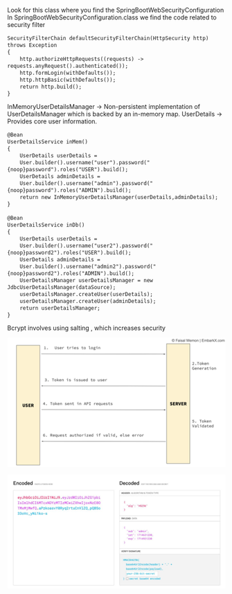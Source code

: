 Look for this class where you find the SpringBootWebSecurityConfiguration 
In SpringBootWebSecurityConfiguration.class we find the code related to security filter

    SecurityFilterChain defaultSecurityFilterChain(HttpSecurity http) throws Exception 
    {
        http.authorizeHttpRequests((requests) -> requests.anyRequest().authenticated());
        http.formLogin(withDefaults());
        http.httpBasic(withDefaults());
        return http.build();
    }

InMemoryUserDetailsManager -> Non-persistent implementation of UserDetailsManager which is backed by an in-memory map.
UserDetails -> Provides core user information.

    @Bean
    UserDetailsService inMem()
    {
        UserDetails userDetails = 
        User.builder().username("user").password("{noop}password").roles("USER").build();
        UserDetails adminDetails = 
        User.builder().username("admin").password("{noop}password").roles("ADMIN").build();
        return new InMemoryUserDetailsManager(userDetails,adminDetails);
    }

    @Bean
    UserDetailsService inDb()
    {
        UserDetails userDetails = 
        User.builder().username("user2").password("{noop}password2").roles("USER").build();
        UserDetails adminDetails = 
        User.builder().username("admin2").password("{noop}password2").roles("ADMIN").build();
        UserDetailsManager userDetailsManager = new JdbcUserDetailsManager(dataSource);
        userDetailsManager.createUser(userDetails);
        userDetailsManager.createUser(adminDetails);
        return userDetailsManager;
    }

Bcrypt involves using salting , which increases security 



![JWT Image](/images/jwt.png)

![JWT STRUCTURE](/images/jwt_str.png)

